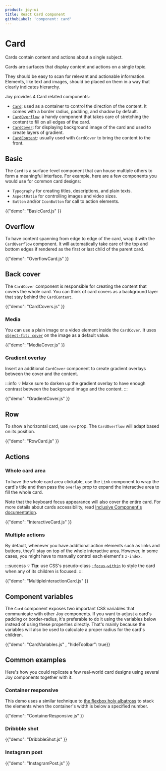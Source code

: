 ```yaml
---
product: joy-ui
title: React Card component
githubLabel: 'component: card'
---
```


# Card

<p class="description">Cards contain content and actions about a single subject.</p>

Cards are surfaces that display content and actions on a single topic.

They should be easy to scan for relevant and actionable information.
Elements, like text and images, should be placed on them in a way that clearly indicates hierarchy.

Joy provides 4 Card related components:

- [`Card`](#basic): used as a container to control the direction of the content. It comes with a border radius, padding, and shadow by default.
- [`CardOverflow`](#overflow): a handy component that takes care of stretching the content to fill on all edges of the card.
- [`CardCover`](#back-cover): for displaying background image of the card and used to create layers of gradient.
- [`CardContent`](#back-cover): usually used with `CardCover` to bring the content to the front.

## Basic

The `Card` is a surface-level component that can house multiple others to form a meaningful interface.
For example, here are a few components you would use for common card designs:

- `Typography` for creating titles, descriptions, and plain texts.
- `AspectRatio` for controlling images and video sizes.
- `Button` and/or `IconButton` for call to action elements.

{{"demo": "BasicCard.js" }}

## Overflow

To have content spanning from edge to edge of the card, wrap it with the `CardOverflow` component.
It will automatically take care of the top and bottom edges if rendered as the first or last child of the parent card.

{{"demo": "OverflowCard.js" }}

## Back cover

The `CardCover` component is responsible for creating the content that covers the whole card.
You can think of card covers as a background layer that stay behind the `CardContent`.

{{"demo": "CardCovers.js" }}

### Media

You can use a plain image or a video element inside the `CardCover`.
It uses [`object-fit: cover`](https://developer.mozilla.org/en-US/docs/Web/CSS/object-fit) on the image as a default value.

{{"demo": "MediaCover.js" }}

### Gradient overlay

Insert an additional `CardCover` component to create gradient overlays between the cover and the content.

:::info
💡 Make sure to darken up the gradient overlay to have enough contrast between the background image and the content.
:::

{{"demo": "GradientCover.js" }}

## Row

To show a horizontal card, use `row` prop. The `CardOverflow` will adapt based on its position.

{{"demo": "RowCard.js" }}

## Actions

### Whole card area

To have the whole card area clickable, use the `Link` component to wrap the card's title and then pass the `overlay` prop to expand the interactive area to fill the whole card.

Note that the keyboard focus appearance will also cover the entire card.
For more details about cards accessibility, read [Inclusive Component's documentation](https://inclusive-components.design/cards/).

{{"demo": "InteractiveCard.js" }}

### Multiple actions

By default, whenever you have additional action elements such as links and buttons, they'll stay on top of the whole interactive area.
However, in some cases, you might have to manually control each element's `z-index`.

:::success
💡 **Tip**: use CSS's pseudo-class [`:focus-within`](https://developer.mozilla.org/en-US/docs/Web/CSS/:focus-within) to style the card when any of its children is focused.
:::

{{"demo": "MultipleInteractionCard.js" }}

## Component variables

The `Card` component exposes two important CSS variables that communicate with other Joy components.
If you want to adjust a card's padding or border-radius, it's preferable to do it using the variables below instead of using these properties directly.
That's mainly because the variables will also be used to calculate a proper radius for the card's children.

{{"demo": "CardVariables.js" , "hideToolbar": true}}

## Common examples

Here's how you could replicate a few real-world card designs using several Joy components together with it.

### Container responsive

This demo uses a similar technique to [the flexbox holy albatross](https://heydonworks.com/article/the-flexbox-holy-albatross/) to stack the elements when the container's width is below a specified number.

{{"demo": "ContainerResponsive.js" }}

### Dribbble shot

{{"demo": "DribbbleShot.js" }}

### Instagram post

{{"demo": "InstagramPost.js" }}
